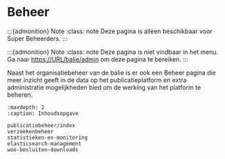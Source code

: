 # Beheer

:::{admonition} Note
:class: note
Deze pagina is alleen beschikbaar voor Super Beheerders.
:::

:::{admonition} Note
:class: note
Deze pagina is niet vindbaar in het menu. Ga naar [https://URL/balie/admin](https://<URL>/balie/admin) om deze pagina te bereiken.
:::

Naast het organisatiebeheer van de balie is er ook een Beheer pagina die meer inzicht geeft in de data op het publicatieplatform en extra administratie mogelijkheden bied om de werking van het platform te beheren.

```{toctree}
:maxdepth: 2
:caption: Inhoudsopgave

publicatiebeheer/index
verzoekenbeheer
statistieken-en-monitoring
elasticsearch-management
woo-besluiten-downloads
```
